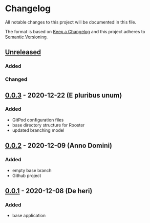 # Changelog
All notable changes to this project will be documented in this file.

The format is based on [Keep a Changelog](http://keepachangelog.com/en/1.0.0/)
and this project adheres to [Semantic Versioning](http://semver.org/spec/v2.0.0.html).

## [Unreleased]

### Added

### Changed

## [0.0.3] - 2020-12-22 (E pluribus unum)

### Added

- GitPod configuration files
- base directory structure for Rooster
- updated branching model

## [0.0.2] - 2020-12-09 (Anno Domini)

### Added

- empty base branch
- Github project

## [0.0.1] - 2020-12-08 (De heri)

### Added

- base application

[Unreleased]: https://github.com/sieware/rooster/compare/v0.0.3...develop
[0.0.3]: https://github.com/sieware/rooster/compare/v0.0.2...v0.0.3
[0.0.2]: https://github.com/sieware/rooster/compare/v0.0.1...v0.0.2
[0.0.1]: https://github.com/sieware/rooster/releases/tag/v0.0.1
